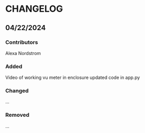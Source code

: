 # CHANGELOG

## 04/22/2024
### Contributors
Alexa Nordstrom

### Added
Video of working vu meter in enclosure
updated code in app.py
### Changed
...

### Removed
...